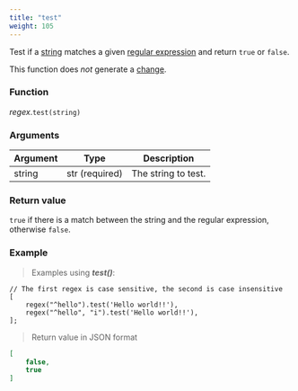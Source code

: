 ```yaml
---
title: "test"
weight: 105
---
```



Test if a [string](..) matches a given [regular expression](../../regex) and return `true` or `false`.

This function does *not* generate a [change](../../../overview/changes).

### Function

*regex*.`test(string)`

### Arguments

Argument | Type | Description
-------- | ---- | -----------
string | str (required) | The string to test.

### Return value

`true` if there is a match between the string and the regular expression, otherwise `false`.

### Example

> Examples using ***test()***:

```thingsdb,json_response
// The first regex is case sensitive, the second is case insensitive
[
    regex("^hello").test('Hello world!!'),
    regex("^hello", "i").test('Hello world!!'),
];
```

> Return value in JSON format

```json
[
    false,
    true
]
```
